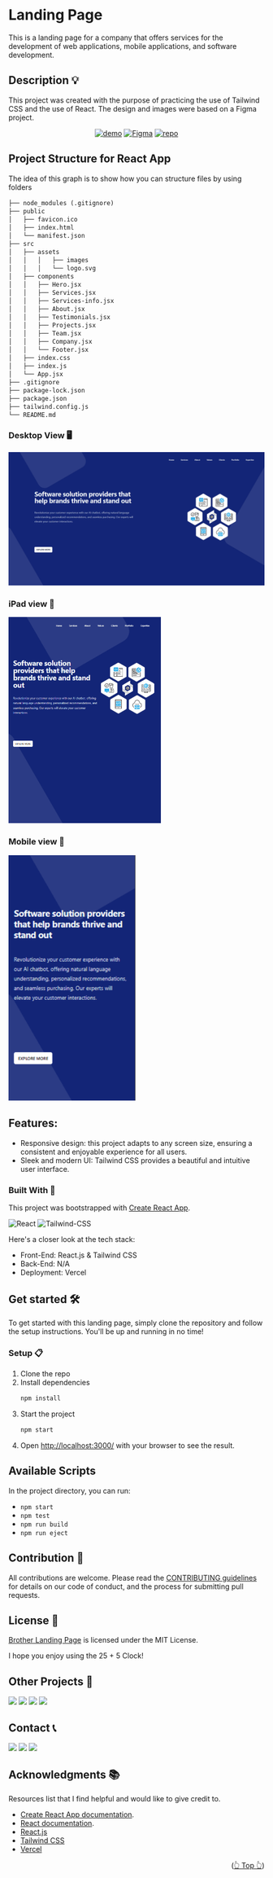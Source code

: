 <div id="top"></div>

# Landing Page

This is a landing page for a company that offers services for the development of web applications, mobile applications, and software development.

## Description 💡

This project was created with the purpose of practicing the use of Tailwind CSS and the use of React. The design and images were based on a Figma project.

<div align="center">

[![demo](https://img.shields.io/badge/View%20Demo-000?style=for-the-badge&logo=Google-Chrome&logoColor=white)](https://brother.jpdiaz.dev/)
[![Figma](https://img.shields.io/badge/Figma-F24E1E.svg?style=for-the-badge&logo=Figma&logoColor=white)](<https://www.figma.com/file/iJhszXggNzjpQKkF4pm840/IT-WEBSITE-(Community)?type=design&node-id=0-1&mode=design&t=v8dq6vfVKJpCJclk-0>)
[![repo](https://img.shields.io/badge/View%20Code-000?style=for-the-badge&logo=GitHub&logoColor=white)](https://pr.new/github.com/JuanPabloDiaz/brothers-landingPage)

</div>

## Project Structure for React App

The idea of this graph is to show how you can structure files by using folders

```text
├── node_modules (.gitignore)
├── public
│   ├── favicon.ico
│   ├── index.html
│   └── manifest.json
├── src
│   ├── assets
│   │   │   ├── images
│   │   │   └── logo.svg
│   ├── components
│   │   ├── Hero.jsx
│   │   ├── Services.jsx
│   │   ├── Services-info.jsx
│   │   ├── About.jsx
│   │   ├── Testimonials.jsx
│   │   ├── Projects.jsx
│   │   ├── Team.jsx
│   │   ├── Company.jsx
│   │   └── Footer.jsx
│   ├── index.css
│   ├── index.js
│   └── App.jsx
├── .gitignore
├── package-lock.json
├── package.json
├── tailwind.config.js
└── README.md
```

### Desktop View 🖥️

<img src="./src/assets/img/preview/desktop.png" width="" />

### iPad view 📱

<img src="./src/assets/img/preview/ipad.png" width="300" />

### Mobile view 📱

<img src="./src/assets/img/preview/phone.png" width="250" />

## Features:

- Responsive design: this project adapts to any screen size, ensuring a consistent and enjoyable experience for all users.
- Sleek and modern UI: Tailwind CSS provides a beautiful and intuitive user interface.

### Built With 🔑

This project was bootstrapped with [Create React App](https://github.com/facebook/create-react-app).

![React](https://img.shields.io/badge/React-61DAFB.svg?style=for-the-badge&logo=React&logoColor=black)
![Tailwind-CSS](https://img.shields.io/badge/Tailwind%20CSS-06B6D4.svg?style=for-the-badge&logo=Tailwind-CSS&logoColor=white)

Here's a closer look at the tech stack:

- Front-End: React.js & Tailwind CSS
- Back-End: N/A
- Deployment: Vercel

## Get started 🛠️

To get started with this landing page, simply clone the repository and follow the setup instructions. You'll be up and running in no time!

### Setup 📋

1. Clone the repo
2. Install dependencies
   ```sh
   npm install
   ```
3. Start the project
   ```sh
   npm start
   ```
4. Open [http://localhost:3000/](http://localhost:3000/) with your browser to see the result.

## Available Scripts

In the project directory, you can run:

- `npm start`
- `npm test`
- `npm run build`
- `npm run eject`

## Contribution 🤝

All contributions are welcome. Please read the [CONTRIBUTING guidelines](CONTRIBUTING.md) for details on our code of conduct, and the process for submitting pull requests.

## License 📜

[Brother Landing Page](https://brother.jpdiaz.dev) is licensed under the MIT License.

I hope you enjoy using the 25 + 5 Clock!

<!-- OTHER PROJECTS -->

## Other Projects 🚀

![](https://img.shields.io/badge/Platzi_Repos-121f3d?style=for-the-badge&logo=Platzi&logoColor=98CA3F)
[![](https://img.shields.io/badge/2021-222?style=for-the-badge)](https://github.com/JuanPabloDiaz/platzi/tree/main/2021)
[![](https://img.shields.io/badge/2022-222?style=for-the-badge)](https://github.com/JuanPabloDiaz/platzi/tree/main/2022)
[![](https://img.shields.io/badge/2023-222?style=for-the-badge)](https://github.com/JuanPabloDiaz/platzi/tree/main/2023)

<!-- CONTACT -->

## Contact 📞

[![](https://img.shields.io/badge/@1diazdev-fff?style=for-the-badge&logo=linkedin&logoColor=0A66C2)](https://www.linkedin.com/in/1diazdev/)
[![](https://img.shields.io/badge/@1diazdev-fff?style=for-the-badge&logo=Twitter&logoColor=1DA1F2)](https://www.twitter.com/1diazdev)
[![](https://img.shields.io/badge/Gmail-fff?style=for-the-badge&logo=gmail&logoColor=EA4335)](mailto:juan.diaz93@hotmail.com)

<!-- ACKNOWLEDGMENTS -->

## Acknowledgments 📚

Resources list that I find helpful and would like to give credit to.

- [Create React App documentation](https://facebook.github.io/create-react-app/docs/getting-started).
- [React documentation](https://reactjs.org/).
- [React.js](https://reactjs.org/)
- [Tailwind CSS](https://tailwindcss.com/)
- [Vercel](https://vercel.com/)

<p align="right">(<a href="#top">👆 Top 👆</a>)</p>
